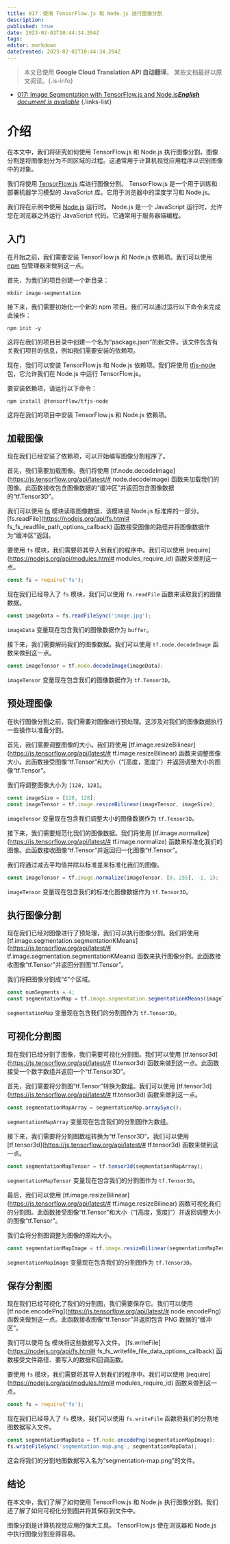```yaml
---
title: 017：使用 TensorFlow.js 和 Node.js 进行图像分割
description: 
published: true
date: 2023-02-02T10:44:34.204Z
tags: 
editor: markdown
dateCreated: 2023-02-02T10:44:34.204Z
---
```


> 本文已使用 **Google Cloud Translation API 自动翻译**。
某些文档最好以原文阅读。{.is-info}



- [017: Image Segmentation with TensorFlow.js and Node.js***English** document is available*](/en/Knowledge-base/TensorFlow-js/Learning/017-image-segmentation-with-tensorflow-js-and-node-js)
{.links-list}


# 介绍

在本文中，我们将研究如何使用 TensorFlow.js 和 Node.js 执行图像分割。图像分割是将图像划分为不同区域的过程。这通常用于计算机视觉应用程序以识别图像中的对象。

我们将使用 [TensorFlow.js](https://js.tensorflow.org/) 库进行图像分割。 TensorFlow.js 是一个用于训练和部署机器学习模型的 JavaScript 库。它用于浏览器中的深度学习和 Node.js。

我们将在示例中使用 [Node.js](https://nodejs.org/) 运行时。 Node.js 是一个 JavaScript 运行时，允许您在浏览器之外运行 JavaScript 代码。它通常用于服务器端编程。

## 入门

在开始之前，我们需要安装 TensorFlow.js 和 Node.js 依赖项。我们可以使用 [npm](https://www.npmjs.com/) 包管理器来做到这一点。

首先，为我们的项目创建一个新目录：

```
mkdir image-segmentation
```

接下来，我们需要初始化一个新的 npm 项目。我们可以通过运行以下命令来完成此操作：

```
npm init -y
```

这将在我们的项目目录中创建一个名为“package.json”的新文件。该文件包含有关我们项目的信息，例如我们需要安装的依赖项。

现在，我们可以安装 TensorFlow.js 和 Node.js 依赖项。我们将使用 [tfjs-node](https://www.npmjs.com/package/@tensorflow/tfjs-node) 包，它允许我们在 Node.js 中运行 TensorFlow.js。

要安装依赖项，请运行以下命令：

```
npm install @tensorflow/tfjs-node
```

这将在我们的项目中安装 TensorFlow.js 和 Node.js 依赖项。

## 加载图像

现在我们已经安装了依赖项，可以开始编写图像分割程序了。

首先，我们需要加载图像。我们将使用 [tf.node.decodeImage](https://js.tensorflow.org/api/latest/# node.decodeImage) 函数来加载我们的图像。此函数接收包含图像数据的“缓冲区”并返回包含图像数据的“tf.Tensor3D”。

我们可以使用 [fs](https://nodejs.org/api/fs.html) 模块读取图像数据，该模块是 Node.js 标准库的一部分。 [fs.readFile](https://nodejs.org/api/fs.html# fs_fs_readfile_path_options_callback) 函数接受图像的路径并将图像数据作为“缓冲区”返回。

要使用 `fs` 模块，我们需要将其导入到我们的程序中。我们可以使用 [require](https://nodejs.org/api/modules.html# modules_require_id) 函数来做到这一点。

```javascript
const fs = require('fs');
```

现在我们已经导入了 `fs` 模块，我们可以使用 `fs.readFile` 函数来读取我们的图像数据。

```javascript
const imageData = fs.readFileSync('image.jpg');
```

`imageData` 变量现在包含我们的图像数据作为 `buffer`。

接下来，我们需要解码我们的图像数据。我们可以使用 `tf.node.decodeImage` 函数来做到这一点。

```javascript
const imageTensor = tf.node.decodeImage(imageData);
```

`imageTensor` 变量现在包含我们的图像数据作为 `tf.Tensor3D`。

## 预处理图像

在执行图像分割之前，我们需要对图像进行预处理。这涉及对我们的图像数据执行一些操作以准备分割。

首先，我们需要调整图像的大小。我们将使用 [tf.image.resizeBilinear](https://js.tensorflow.org/api/latest/# tf.image.resizeBilinear) 函数来调整图像大小。此函数接受图像“tf.Tensor”和大小（“[高度，宽度]”）并返回调整大小的图像“tf.Tensor”。

我们将调整图像大小为 `[128, 128]`。

```javascript
const imageSize = [128, 128];
const imageTensor = tf.image.resizeBilinear(imageTensor, imageSize);
```

`imageTensor` 变量现在包含我们调整大小的图像数据作为 `tf.Tensor3D`。

接下来，我们需要规范化我们的图像数据。我们将使用 [tf.image.normalize](https://js.tensorflow.org/api/latest/# tf.image.normalize) 函数来标准化我们的图像。此函数接收图像“tf.Tensor”并返回归一化图像“tf.Tensor”。

我们将通过减去平均值并除以标准差来标准化我们的图像。

```javascript
const imageTensor = tf.image.normalize(imageTensor, [0, 255], -1, 1);
```

`imageTensor` 变量现在包含我们的标准化图像数据作为 `tf.Tensor3D`。

## 执行图像分割

现在我们已经对图像进行了预处理，我们可以执行图像分割。我们将使用 [tf.image.segmentation.segmentationKMeans](https://js.tensorflow.org/api/latest/# tf.image.segmentation.segmentationKMeans) 函数来执行图像分割。此函数接收图像“tf.Tensor”并返回分割图“tf.Tensor”。

我们将把图像分割成“4”个区域。

```javascript
const numSegments = 4;
const segmentationMap = tf.image.segmentation.segmentationKMeans(imageTensor, numSegments);
```

`segmentationMap` 变量现在包含我们的分割图作为 `tf.Tensor3D`。

## 可视化分割图

现在我们已经分割了图像，我们需要可视化分割图。我们可以使用 [tf.tensor3d](https://js.tensorflow.org/api/latest/# tf.tensor3d) 函数来做到这一点。此函数接受一个数字数组并返回一个“tf.Tensor3D”。

首先，我们需要将分割图“tf.Tensor”转换为数组。我们可以使用 [tf.tensor3d](https://js.tensorflow.org/api/latest/# tf.tensor3d) 函数来做到这一点。

```javascript
const segmentationMapArray = segmentationMap.arraySync();
```

`segmentationMapArray` 变量现在包含我们的分割图作为数组。

接下来，我们需要将分割图数组转换为“tf.Tensor3D”。我们可以使用 [tf.tensor3d](https://js.tensorflow.org/api/latest/# tf.tensor3d) 函数来做到这一点。

```javascript
const segmentationMapTensor = tf.tensor3d(segmentationMapArray);
```

`segmentationMapTensor` 变量现在包含我们的分割图作为 `tf.Tensor3D`。

最后，我们可以使用 [tf.image.resizeBilinear](https://js.tensorflow.org/api/latest/# tf.image.resizeBilinear) 函数可视化我们的分割图。此函数接受图像“tf.Tensor”和大小（“[高度，宽度]”）并返回调整大小的图像“tf.Tensor”。

我们会将分割图调整为图像的原始大小。

```javascript
const segmentationMapImage = tf.image.resizeBilinear(segmentationMapTensor, [imageHeight, imageWidth]);
```

`segmentationMapImage` 变量现在包含我们的分割图作为 `tf.Tensor3D`。

## 保存分割图

现在我们已经可视化了我们的分割图，我们需要保存它。我们可以使用 [tf.node.encodePng](https://js.tensorflow.org/api/latest/# node.encodePng) 函数来做到这一点。此函数接收图像“tf.Tensor”并返回包含 PNG 数据的“缓冲区”。

我们可以使用 [fs](https://nodejs.org/api/fs.html) 模块将这些数据写入文件。 [fs.writeFile](https://nodejs.org/api/fs.html# fs_fs_writefile_file_data_options_callback) 函数接受文件路径、要写入的数据和回调函数。

要使用 `fs` 模块，我们需要将其导入到我们的程序中。我们可以使用 [require](https://nodejs.org/api/modules.html# modules_require_id) 函数来做到这一点。

```javascript
const fs = require('fs');
```

现在我们已经导入了 `fs` 模块，我们可以使用 `fs.writeFile` 函数将我们的分割地图数据写入文件。

```javascript
const segmentationMapData = tf.node.encodePng(segmentationMapImage);
fs.writeFileSync('segmentation-map.png', segmentationMapData);
```

这会将我们的分割地图数据写入名为“segmentation-map.png”的文件。

## 结论

在本文中，我们了解了如何使用 TensorFlow.js 和 Node.js 执行图像分割。我们还了解了如何可视化分割图并将其保存到文件中。

图像分割是计算机视觉应用的强大工具。 TensorFlow.js 使在浏览器和 Node.js 中执行图像分割变得容易。
